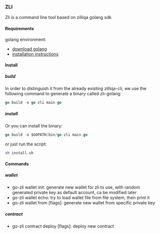### ZLI

Zli is a command line tool based on zilliqa golang sdk

#### Requirements

golang environment:

* [download golang](https://golang.org/dl/)
* [installation instructions](https://golang.org/doc/install)

#### Install

<h5> build </h5>

In order to distinguish it from the already existing zilliqa-cli, we use the following command to generate a binary called zli-golang:

```go
go build -o go-zli main.go
```

<h5> install </h5>

Or you can install the binary:

```go
go build -o $GOPATH/bin/go-zli main.go
```

or just run the script:

```bash
sh install.sh
```

#### Commands

<h5> wallet </h5>

* go-zli wallet init: generate new wallet for zli to use, with random generated private key as default account, ca be modified later
* go-zli wallet echo: try to load wallet file from file system, then print it
* go-zli wallet from [flags]: generate new wallet from specific private key

<h5> contract </h5>

* go-zli contract deploy [flags]: deploy new contract